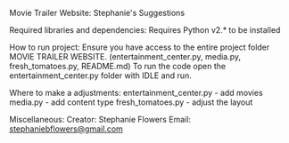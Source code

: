 Movie Trailer Website: Stephanie's Suggestions

Required libraries and dependencies:
    Requires Python v2.* to be installed

How to run project:
    Ensure you have access to the entire project folder MOVIE TRAILER WEBSITE. (entertainment_center.py,
    media.py, fresh_tomatoes.py, README.md)
    To run the code open the entertainment_center.py folder with IDLE and run.

Where to make a adjustments:
    entertainment_center.py - add movies
    media.py - add content type
    fresh_tomatoes.py - adjust the layout 

Miscellaneous:
    Creator: Stephanie Flowers
    Email: stephaniebflowers@gmail.com
